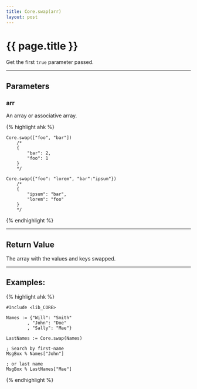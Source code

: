 ```yaml
---
title: Core.swap(arr)
layout: post
---
```

# {{ page.title }} 

Get the first `true` parameter passed.

---

## Parameters


### arr

An array or associative array.

{% highlight ahk %}

    Core.swap(["foo", "bar"])
        /*
        {
            "bar": 2,
            "foo": 1
        }
        */

    Core.swap({"foo": "lorem", "bar":"ipsum"})	
        /*
        {
            "ipsum": "bar",
            "lorem": "foo"
        }
        */

{% endhighlight %}

---
## Return Value

The array with the values and keys swapped.

---
## Examples:

{% highlight ahk %}

    #Include <lib_CORE>

    Names := {"Will": "Smith"
            , "John": "Doe"
            , "Sally": "Mae"}
    
    LastNames := Core.swap(Names)
    
    ; Search by first-name
    MsgBox % Names["John"]
    
    ; or last name
    MsgBox % LastNames["Mae"]

{% endhighlight %}

